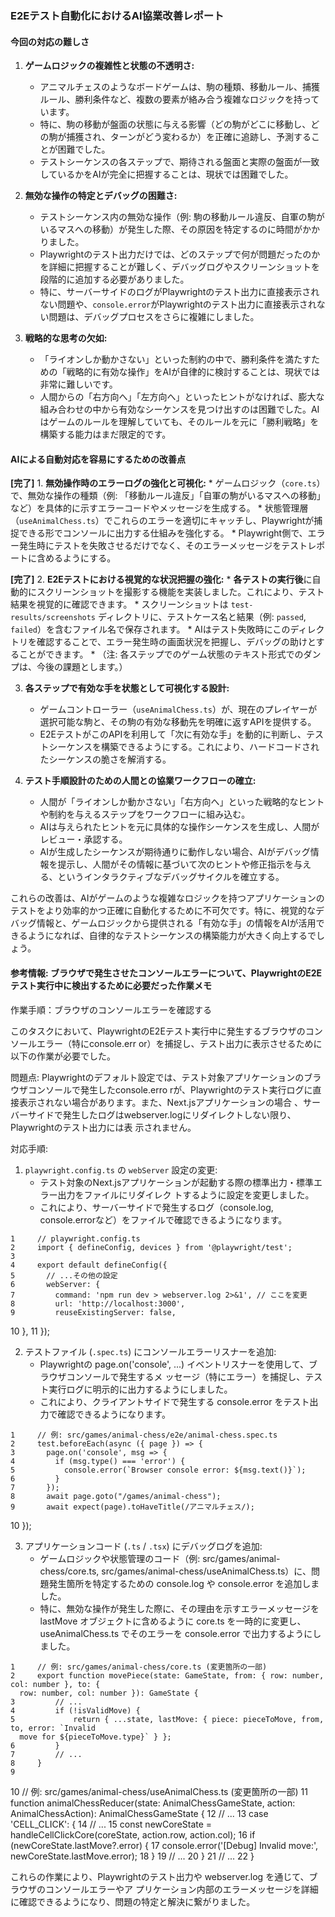 ### E2Eテスト自動化におけるAI協業改善レポート

#### 今回の対応の難しさ

1.  **ゲームロジックの複雑性と状態の不透明さ:**
    *   アニマルチェスのようなボードゲームは、駒の種類、移動ルール、捕獲ルール、勝利条件など、複数の要素が絡み合う複雑なロジックを持っています。
    *   特に、駒の移動が盤面の状態に与える影響（どの駒がどこに移動し、どの駒が捕獲され、ターンがどう変わるか）を正確に追跡し、予測することが困難でした。
    *   テストシーケンスの各ステップで、期待される盤面と実際の盤面が一致しているかをAIが完全に把握することは、現状では困難でした。

2.  **無効な操作の特定とデバッグの困難さ:**
    *   テストシーケンス内の無効な操作（例: 駒の移動ルール違反、自軍の駒がいるマスへの移動）が発生した際、その原因を特定するのに時間がかかりました。
    *   Playwrightのテスト出力だけでは、どのステップで何が問題だったのかを詳細に把握することが難しく、デバッグログやスクリーンショットを段階的に追加する必要がありました。
    *   特に、サーバーサイドのログがPlaywrightのテスト出力に直接表示されない問題や、`console.error`がPlaywrightのテスト出力に直接表示されない問題は、デバッグプロセスをさらに複雑にしました。

3.  **戦略的な思考の欠如:**
    *   「ライオンしか動かさない」といった制約の中で、勝利条件を満たすための「戦略的に有効な操作」をAIが自律的に検討することは、現状では非常に難しいです。
    *   人間からの「右方向へ」「左方向へ」といったヒントがなければ、膨大な組み合わせの中から有効なシーケンスを見つけ出すのは困難でした。AIはゲームのルールを理解していても、そのルールを元に「勝利戦略」を構築する能力はまだ限定的です。

#### AIによる自動対応を容易にするための改善点

**[完了]** 1.  **無効操作時のエラーログの強化と可視化:**
    *   ゲームロジック（`core.ts`）で、無効な操作の種類（例: 「移動ルール違反」「自軍の駒がいるマスへの移動」など）を具体的に示すエラーコードやメッセージを生成する。
    *   状態管理層（`useAnimalChess.ts`）でこれらのエラーを適切にキャッチし、Playwrightが捕捉できる形でコンソールに出力する仕組みを強化する。
    *   Playwright側で、エラー発生時にテストを失敗させるだけでなく、そのエラーメッセージをテストレポートに含めるようにする。

**[完了]** 2.  **E2Eテストにおける視覚的な状況把握の強化:**
    *   **各テストの実行後**に自動的にスクリーンショットを撮影する機能を実装しました。これにより、テスト結果を視覚的に確認できます。
    *   スクリーンショットは `test-results/screenshots` ディレクトリに、テストケース名と結果（例: `passed`, `failed`）を含むファイル名で保存されます。
    *   AIはテスト失敗時にこのディレクトリを確認することで、エラー発生時の画面状況を把握し、デバッグの助けとすることができます。
    *   （注: 各ステップでのゲーム状態のテキスト形式でのダンプは、今後の課題とします。）

3.  **各ステップで有効な手を状態として可視化する設計:**
    *   ゲームコントローラー（`useAnimalChess.ts`）が、現在のプレイヤーが選択可能な駒と、その駒の有効な移動先を明確に返すAPIを提供する。
    *   E2EテストがこのAPIを利用して「次に有効な手」を動的に判断し、テストシーケンスを構築できるようにする。これにより、ハードコードされたシーケンスの脆さを解消する。

4.  **テスト手順設計のための人間との協業ワークフローの確立:**
    *   人間が「ライオンしか動かさない」「右方向へ」といった戦略的なヒントや制約を与えるステップをワークフローに組み込む。
    *   AIは与えられたヒントを元に具体的な操作シーケンスを生成し、人間がレビュー・承認する。
    *   AIが生成したシーケンスが期待通りに動作しない場合、AIがデバッグ情報を提示し、人間がその情報に基づいて次のヒントや修正指示を与える、というインタラクティブなデバッグサイクルを確立する。

これらの改善は、AIがゲームのような複雑なロジックを持つアプリケーションのテストをより効率的かつ正確に自動化するために不可欠です。特に、視覚的なデバッグ情報と、ゲームロジックから提供される「有効な手」の情報をAIが活用できるようになれば、自律的なテストシーケンスの構築能力が大きく向上するでしょう。

#### 参考情報: ブラウザで発生させたコンソールエラーについて、PlaywrightのE2Eテスト実行中に検出するために必要だった作業メモ

  作業手順：ブラウザのコンソールエラーを確認する

  このタスクにおいて、PlaywrightのE2Eテスト実行中に発生するブラウザのコンソールエラー（特にconsole.err
  or）を捕捉し、テスト出力に表示させるために以下の作業が必要でした。

  問題点:
  Playwrightのデフォルト設定では、テスト対象アプリケーションのブラウザコンソールで発生したconsole.erro
  rが、Playwrightのテスト実行ログに直接表示されない場合があります。また、Next.jsアプリケーションの場合
  、サーバーサイドで発生したログはwebserver.logにリダイレクトしない限り、Playwrightのテスト出力には表
  示されません。

  対応手順:

   1. `playwright.config.ts` の `webServer` 設定の変更:
       * テスト対象のNext.jsアプリケーションが起動する際の標準出力・標準エラー出力をファイルにリダイレク
         トするように設定を変更しました。
       * これにより、サーバーサイドで発生するログ（console.log,
         console.errorなど）をファイルで確認できるようになります。

    1     // playwright.config.ts
    2     import { defineConfig, devices } from '@playwright/test';
    3 
    4     export default defineConfig({
    5       // ...その他の設定
    6       webServer: {
    7         command: 'npm run dev > webserver.log 2>&1', // ここを変更
    8         url: 'http://localhost:3000',
    9         reuseExistingServer: false,
   10       },
   11     });

   2. テストファイル (`.spec.ts`) にコンソールエラーリスナーを追加:
       * Playwrightの page.on('console', ...) イベントリスナーを使用して、ブラウザコンソールで発生するメ
         ッセージ（特にエラー）を捕捉し、テスト実行ログに明示的に出力するようにしました。
       * これにより、クライアントサイドで発生する console.error をテスト出力で確認できるようになります。

    1     // 例: src/games/animal-chess/e2e/animal-chess.spec.ts
    2     test.beforeEach(async ({ page }) => {
    3       page.on('console', msg => {
    4         if (msg.type() === 'error') {
    5           console.error(`Browser console error: ${msg.text()}`);
    6         }
    7       });
    8       await page.goto("/games/animal-chess");
    9       await expect(page).toHaveTitle(/アニマルチェス/);
   10     });

   3. アプリケーションコード (`.ts` / `.tsx`) にデバッグログを追加:
       * ゲームロジックや状態管理のコード（例: src/games/animal-chess/core.ts,
         src/games/animal-chess/useAnimalChess.ts）に、問題発生箇所を特定するための console.log や
         console.error を追加しました。
       * 特に、無効な操作が発生した際に、その理由を示すエラーメッセージを lastMove
         オブジェクトに含めるように core.ts を一時的に変更し、useAnimalChess.ts でそのエラーを
         console.error で出力するようにしました。

    1     // 例: src/games/animal-chess/core.ts (変更箇所の一部)
    2     export function movePiece(state: GameState, from: { row: number, col: number }, to: {
      row: number, col: number }): GameState {
    3         // ...
    4         if (!isValidMove) {
    5             return { ...state, lastMove: { piece: pieceToMove, from, to, error: `Invalid 
      move for ${pieceToMove.type}` } };
    6         }
    7         // ...
    8     }
    9 
   10     // 例: src/games/animal-chess/useAnimalChess.ts (変更箇所の一部)
   11     function animalChessReducer(state: AnimalChessGameState, action: AnimalChessAction):
      AnimalChessGameState {
   12       // ...
   13       case 'CELL_CLICK': {
   14         // ...
   15         const newCoreState = handleCellClickCore(coreState, action.row, action.col);
   16         if (newCoreState.lastMove?.error) {
   17           console.error('[Debug] Invalid move:', newCoreState.lastMove.error);
   18         }
   19         // ...
   20       }
   21       // ...
   22     }

  これらの作業により、Playwrightのテスト出力や webserver.log を通じて、ブラウザのコンソールエラーやア
  プリケーション内部のエラーメッセージを詳細に確認できるようになり、問題の特定と解決に繋がりました。
